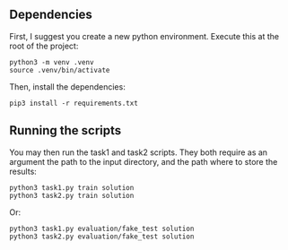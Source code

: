 ## Dependencies

First, I suggest you create a new python environment. Execute this at the root of the project:

```
python3 -m venv .venv
source .venv/bin/activate
```

Then, install the dependencies:

```
pip3 install -r requirements.txt
```

## Running the scripts

You may then run the task1 and task2 scripts. They both require as an argument the path to the input directory, and the path where to store the results:

```
python3 task1.py train solution
python3 task2.py train solution
```

Or:

```
python3 task1.py evaluation/fake_test solution
python3 task2.py evaluation/fake_test solution
```
